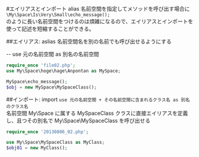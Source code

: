 #エイリアスとインポート alias
名前空間を指定してメソッドを呼び出す場合に  
  `\My\Space\Is\Very\Small\echo_message();`  
のように長い名前空間をつけるのは煩雑になるので、エイリアスとインポートを使って記述を短縮することができる。

##エイリアス: aslias
名前空間名を別の名前でも呼び出せるようにする


-- use 元の名前空間 as 別名の名前空間

```php
require_once 'file02.php';
use My\Space\hoge\hage\Anpontan as MySpace;

MySpace\echo_message();
$obj = new MySpace\MySpaceClass();
```

##インポート: import
`use 元の名前空間 + その名前空間に含まれるクラス名 as 別名のクラス名`  
名前空間 My\Space に属する MySpaceClass クラスに直接エイリアスを定義し、且つその別名で My\Space\MySpaceClass を呼び出せる

```php
require_once '20130806_02.php';

use My\Space\MySpaceClass as MyClass;
$obj01 = new MyClass();
```

